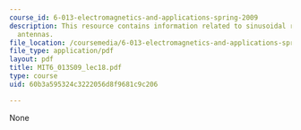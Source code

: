 ```yaml
---
course_id: 6-013-electromagnetics-and-applications-spring-2009
description: This resource contains information related to sinusoidal radiation by
  antennas.
file_location: /coursemedia/6-013-electromagnetics-and-applications-spring-2009/60b3a595324c3222056d8f9681c9c206_MIT6_013S09_lec18.pdf
file_type: application/pdf
layout: pdf
title: MIT6_013S09_lec18.pdf
type: course
uid: 60b3a595324c3222056d8f9681c9c206

---
```

None